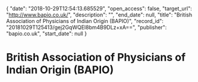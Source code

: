 {
  "date": "2018-10-29T12:54:13.685529", 
  "open_access": false, 
  "target_url": "http://www.bapio.co.uk/", 
  "description": "", 
  "end_date": null, 
  "title": "British Association of Physicians of Indian Origin (BAPIO)", 
  "record_id": "20181029T125413/gej2GqWQEl8bm4B9DLz+xA==", 
  "publisher": "bapio.co.uk", 
  "start_date": null
}

# British Association of Physicians of Indian Origin (BAPIO)

